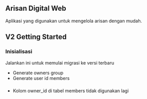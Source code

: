 
## Arisan Digital Web

Aplikasi yang digunakan untuk mengelola arisan dengan mudah.

## V2 Getting Started

### Inisialisasi
Jalankan ini untuk memulai migrasi ke versi terbaru
- Generate owners group
- Generate user id members

###
- Kolom owner_id di tabel members tidak digunakan lagi
